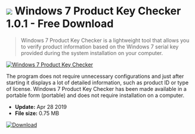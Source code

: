 # ![](https://cdn.softexe.net/static/icon/f/windows-7-product-key-checker-8170.png) Windows 7 Product Key Checker 1.0.1 - Free Download

> Windows 7 Product Key Checker is a lightweight tool that allows you to verify product information based on the Windows 7 serial key provided during the system installation on your computer.

[![Windows 7 Product Key Checker](https:https://tse4.mm.bing.net/th?id=OIP.6GycsHgWJPpmWysTApBEEgHaE7&pid=Api)](https://softexe.net/win/system/archive-programs/windows-7-product-key-checker:hpgR.html)

The program does not require unnecessary configurations and just after starting it displays a lot of detailed information, such as product ID or type of license. Windows 7 Product Key Checker has been made available in a portable form (portable) and does not require installation on a computer.


- **Update:** Apr 28 2019
- **File size:** 0.75 MB

[![Download](https://cdn.softexe.net/static/img/download.png)](https://softexe.net/win/system/archive-programs/windows-7-product-key-checker:hpgR.html)

